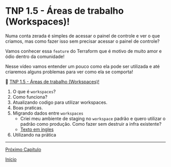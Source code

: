 # TNP 1.5 - Áreas de trabalho (Workspaces)!

Numa conta zerada é simples de acessar o painel de controle e ver o que criamos, mas como fazer isso sem precisar acessar o painel de controle?

Vamos conhecer essa `feature` do Terraform que é motivo de muito amor e ódio dentro da comunidade! 

Nesse vídeo vamos entender um pouco como ela pode ser utilizada e até criaremos alguns problemas para ver como ela se comporta!

🎥 [TNP 1.5 - Áreas de trabalho (Workspaces)!]()

1. O que é `workspaces`?
1. Como funciona?
1. Atualizando codigo para utilizar workspaces.
1. Boas praticas.
1. Migrando dados entre `workspaces`
    * Criei meu ambiente de staging no `workspace` padrão e quero utilizar o padrão como produção. Como fazer sem destruir a infra existente?
    * [Texto em ingles](https://dev.to/igordcsouza_87/migrating-resources-from-the-default-workspace-to-a-new-one-3ojc)
1. Utilizando na prática

---

[Próximo Capítulo](/modulos/modulo_01/tnp_06.md)

[Início](/README.md)
